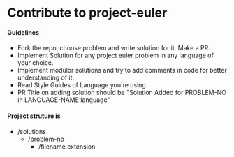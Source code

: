 # Contribute to project-euler

#### Guidelines

- Fork the repo, choose problem and write solution for it. Make a PR.
- Implement Solution for any project euler problem in any language of your choice.
- Implement modulor solutions and try to add comments in code for better understanding of it.
- Read Style Guides of Language you're using.
- PR Title on adding solution should be "Solution Added for PROBLEM-NO in LANGUAGE-NAME language"

#### Project struture is

- /solutions
  - /problem-no
    - /filename.extension
